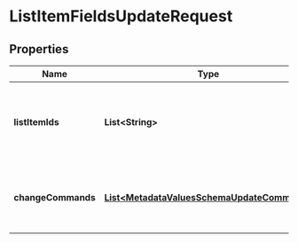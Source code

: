 
# ListItemFieldsUpdateRequest

## Properties
Name | Type | Description | Notes
------------ | ------------- | ------------- | -------------
**listItemIds** | **List&lt;String&gt;** | The ids of the list items whose fields need to be updated |  [optional]
**changeCommands** | [**List&lt;MetadataValuesSchemaUpdateCommand&gt;**](MetadataValuesSchemaUpdateCommand.md) | The change commads to be applied to the list items |  [optional]



